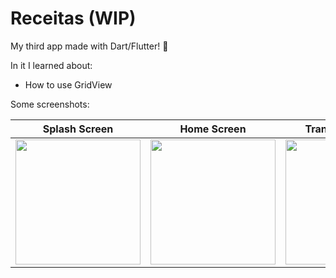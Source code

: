 # Receitas (WIP)

My third app made with Dart/Flutter! 🚀

In it I learned about:
* How to use GridView

Some screenshots:

Splash Screen              | Home Screen               | Transaction Form          | Transaction List          | After erasing an Item
:-------------------------:|:-------------------------:|:-------------------------:|:-------------------------:|:-------------------------:
<img src="" width="200">  |  <img src="" width="200"> | <img src="" width="200"> | <img src="" width="200"> | <img src="" width="200">
